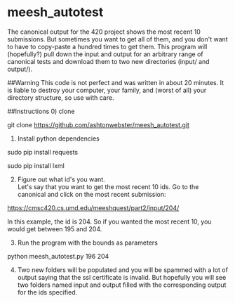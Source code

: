 # meesh_autotest

The canonical output for the 420 project shows the most recent 10 submissions.  But sometimes you want to get all of them,
and you don't want to have to copy-paste a hundred times to get them.  This program will (hopefully?) pull down the
input and output for an arbitrary range of canonical tests and download them to two new directories (input/ and output/).

##Warning
This code is not perfect and was written in about 20 minutes.  It is liable to destroy your computer, your family, and (worst of
all) your directory structure, so use with care.

##Instructions 
0) clone

git clone https://github.com/ashtonwebster/meesh_autotest.git

1) Install python dependencies

sudo pip install requests

sudo pip install lxml

2) Figure out what id's you want.  
Let's say that you want to get the most recent 10 ids.  Go to the canonical and click on the most recent submission:

https://cmsc420.cs.umd.edu/meeshquest/part2/input/204/

In this example, the id is 204.  So if you wanted the most recent 10, you would get between 195 and 204.

3) Run the program with the bounds as parameters

python meesh_autotest.py 196 204

4) Two new folders will be populated and you will be spammed with a lot of output saying that the ssl certificate is invalid. 
But hopefully you will see two folders named input and output filled with the corresponding output for the ids specified.

